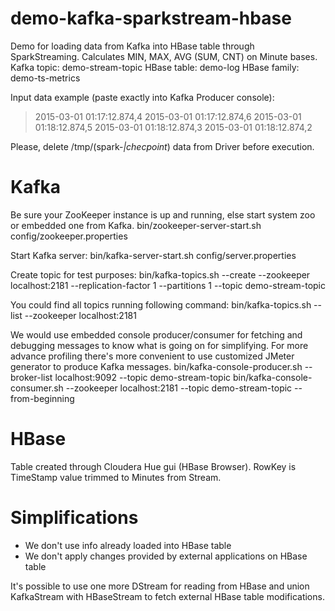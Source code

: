 # demo-kafka-sparkstream-hbase

Demo for loading data from Kafka into HBase table through SparkStreaming. Calculates MIN, MAX, AVG (SUM, CNT) on Minute bases.
Kafka topic: demo-stream-topic
HBase table: demo-log
HBase family: demo-ts-metrics

Input data example (paste exactly into Kafka Producer console):
> 2015-03-01 01:17:12.874,4
> 2015-03-01 01:17:12.874,6
> 2015-03-01 01:18:12.874,5
> 2015-03-01 01:18:12.874,3
> 2015-03-01 01:18:12.874,2

Please, delete /tmp/(spark-*|checpoint*) data from Driver before execution.


# Kafka

Be sure your ZooKeeper instance is up and running, else start system zoo or embedded one from Kafka.
bin/zookeeper-server-start.sh config/zookeeper.properties

Start Kafka server:
bin/kafka-server-start.sh config/server.properties

Create topic for test purposes:
bin/kafka-topics.sh --create --zookeeper localhost:2181 --replication-factor 1 --partitions 1 --topic demo-stream-topic

You could find all topics running following command:
bin/kafka-topics.sh --list --zookeeper localhost:2181

We would use embedded console producer/consumer for fetching and debugging messages to know what is going on for simplifying. For more advance profiling there's more convenient to use customized JMeter generator to produce Kafka messages.
bin/kafka-console-producer.sh --broker-list localhost:9092 --topic demo-stream-topic
bin/kafka-console-consumer.sh --zookeeper localhost:2181 --topic demo-stream-topic --from-beginning


# HBase

Table created through Cloudera Hue gui (HBase Browser). RowKey is TimeStamp value trimmed to Minutes from Stream.


# Simplifications

* We don't use info already loaded into HBase table
* We don't apply changes provided by external applications on HBase table

It's possible to use one more DStream for reading from HBase and union KafkaStream with HBaseStream to fetch external HBase table modifications.
 